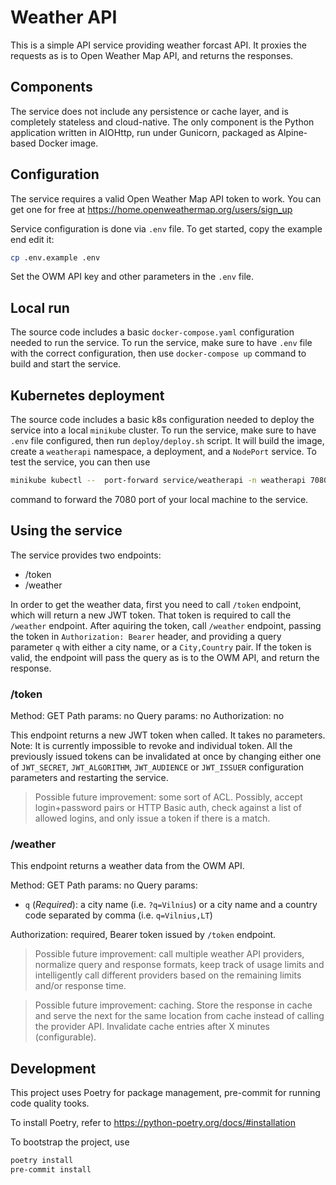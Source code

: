 # Weather API

This is a simple API service providing weather forcast API.
It proxies the requests as is to Open Weather Map API, and returns the responses.

## Components

The service does not include any persistence or cache layer, and is completely stateless
and cloud-native. The only component is the Python application written in AIOHttp, run
under Gunicorn, packaged as Alpine-based Docker image.

## Configuration

The service requires a valid Open Weather Map API token to work.
You can get one for free at https://home.openweathermap.org/users/sign_up

Service configuration is done via `.env` file. To get started, copy the example end edit
it:

```bash
cp .env.example .env
```

Set the OWM API key and other parameters in the `.env` file.


## Local run

The source code includes a basic `docker-compose.yaml` configuration needed to run the
service.
To run the service, make sure to have `.env` file with the correct configuration, then
use `docker-compose up` command to build and start the service.


## Kubernetes deployment

The source code includes a basic k8s configuration needed to deploy the service into a
local `minikube` cluster. To run the service, make sure to have `.env` file configured,
then run `deploy/deploy.sh` script. It will build the image, create a `weatherapi`
namespace, a deployment, and a `NodePort` service. To test the service, you can then use

```bash
minikube kubectl --  port-forward service/weatherapi -n weatherapi 7080:8080
```
command to forward the 7080 port of your local machine to the service.


## Using the service

The service provides two endpoints:
- /token
- /weather

In order to get the weather data, first you need to call `/token` endpoint, which will
return a new JWT token. That token is required to call the `/weather` endpoint.
After aquiring the token, call `/weather` endpoint, passing the token in `Authorization: Bearer` header,
and providing a query parameter `q` with either a city name, or a `City,Country` pair.
If the token is valid, the endpoint will pass the query as is to the OWM API, and return
the response.

### /token

Method: GET
Path params: no
Query params: no
Authorization: no

This endpoint returns a new JWT token when called. It takes no parameters.
Note: It is currently impossible to revoke and individual token. All the previously issued
tokens can be invalidated at once by changing either one of `JWT_SECRET`, `JWT_ALGORITHM`, `JWT_AUDIENCE`
or `JWT_ISSUER` configuration parameters and restarting the service.

> Possible future improvement: some sort of ACL. Possibly, accept login+password pairs or
> HTTP Basic auth, check against a list of allowed logins, and only issue a token if there
> is a match.

### /weather

This endpoint returns a weather data from the OWM API.

Method: GET
Path params: no
Query params:
  - `q` (*Required*): a city name (i.e. `?q=Vilnius`) or a city name and a country code separated by comma (i.e. `q=Vilnius,LT`)

Authorization: required, Bearer token issued by `/token` endpoint.

> Possible future improvement: call multiple weather API providers, normalize query and
> response formats, keep track of usage limits and intelligently call different providers
> based on the remaining limits and/or response time.

> Possible future improvement: caching. Store the response in cache and serve the next
> for the same location from cache instead of calling the provider API. Invalidate cache
> entries after X minutes (configurable).


## Development

This project uses Poetry for package management, pre-commit for running code quality
tooks.

To install Poetry, refer to https://python-poetry.org/docs/#installation

To bootstrap the project, use

```bash
poetry install
pre-commit install
```
